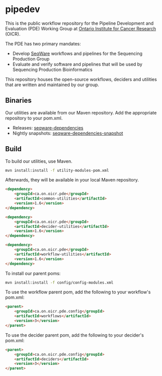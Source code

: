 pipedev
=======
This is the public workflow repository for the Pipeline Development and Evaluation (PDE) Working Group at [Ontario Institute for Cancer Research](http://www.oicr.on.ca) (OICR).

The PDE has two primary mandates:

* Develop [SeqWare](http://seqware.io) workflows and pipelines for the Sequencing Production Group
* Evaluate and verify software and pipelines that will be used by Sequencing Production Bioinformatics

This repository houses the open-source workflows, deciders and utilities that are written and maintained by our group.

Binaries
--------

Our utilities are available from our Maven repository. Add the appropriate repository to your pom.xml.

* Releases: [seqware-dependencies](http://seqwaremaven.oicr.on.ca/artifactory/simple/seqware-dependencies)
* Nightly snapshots: [seqware-dependencies-snapshot](https://seqwaremaven.oicr.on.ca/artifactory/simple/seqware-dependencies-snapshot)


Build
-------
To build our utilities, use Maven.

```bash
mvn install:install -f utility-modules-pom.xml
```
Afterwards, they will be available in your local Maven repository.

```html
<dependency>
    <groupId>ca.on.oicr.pde</groupId>
    <artifactId>common-utilities</artifactId>
    <version>1.6</version>
</dependency>

<dependency>
    <groupId>ca.on.oicr.pde</groupId>
    <artifactId>decider-utilities</artifactId>
    <version>1.6</version>
</dependency>

<dependency>
    <groupId>ca.on.oicr.pde</groupId>
    <artifactId>workflow-utilities</artifactId>
    <version>1.6</version>
</dependency>
```

To install our parent poms:

```bash
mvn install:install -f config/config-modules.xml
```
To use the workflow parent pom, add the following to your workflow's pom.xml:

```html
<parent>
    <groupId>ca.on.oicr.pde.config</groupId>
    <artifactId>workflows</artifactId>
    <version>3</version>
</parent>
```

To use the decider parent pom, add the following to your decider's pom.xml:

```html
<parent>
    <groupId>ca.on.oicr.pde.config</groupId>
    <artifactId>deciders</artifactId>
    <version>3</version>
</parent>
```
